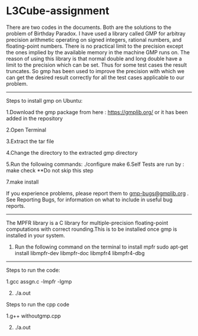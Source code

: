 # L3Cube-assignment
There are two codes in the documents. Both are the solutions to the problem of Birthday Paradox. 
I have used a library called GMP for arbitray precision arithmetic operating on signed integers, rational numbers, and floating-point numbers. There is no practical limit to the precision except the ones implied by the available memory in the machine GMP runs on.
The reason of using this library is that normal double and long double have a limit to the precision which can be set. Thus for some test cases the result truncates. So gmp has been used to improve the precision with which we can get the desired result correctly for all the test cases applicable to our problem. 


***************************************************************************************************************************************

Steps to install gmp on Ubuntu:

1.Download the gmp package from here : https://gmplib.org/
or it has been added in the repository

2.Open Terminal

3.Extract the tar file 

4.Change the directory to the extracted gmp directory

5.Run the following commands:
	./configure
	make
6.Self Tests are run by :
	make check 
	**Do not skip this step

7.make install

If you experience problems, please report them to gmp-bugs@gmplib.org . See Reporting Bugs, for information on what to include in useful bug reports.

****************************************************************************************************************************************

The MPFR library is a C library for multiple-precision floating-point computations with correct rounding.This is to be installed once gmp is installed in your system.

1. Run the following command on the terminal to install mpfr
sudo apt-get install libmpfr-dev libmpfr-doc libmpfr4 libmpfr4-dbg

****************************************************************************************************************************************

Steps to run the code:

1.gcc assgn.c -lmpfr -lgmp 

2. ./a.out

Steps to run the cpp code 

1.g++ withoutgmp.cpp

2. ./a.out
